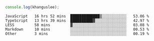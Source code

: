 ```js
console.log(khanguslee);
```

<!--START_SECTION:waka-->

```text
JavaScript   16 hrs 52 mins  █████████████▒░░░░░░░░░░░   53.06 %
TypeScript   13 hrs 39 mins  ██████████▓░░░░░░░░░░░░░░   42.97 %
LESS         58 mins         ▓░░░░░░░░░░░░░░░░░░░░░░░░   03.08 %
Markdown     10 mins         ░░░░░░░░░░░░░░░░░░░░░░░░░   00.53 %
Other        3 mins          ░░░░░░░░░░░░░░░░░░░░░░░░░   00.19 %
```

<!--END_SECTION:waka-->

<!--
**khanguslee/khanguslee** is a ✨ _special_ ✨ repository because its `README.md` (this file) appears on your GitHub profile.

Here are some ideas to get you started:

- 🔭 I’m currently working on ...
- 🌱 I’m currently learning ...
- 👯 I’m looking to collaborate on ...
- 🤔 I’m looking for help with ...
- 💬 Ask me about ...
- 📫 How to reach me: ...
- 😄 Pronouns: ...
- ⚡ Fun fact: ...
-->
